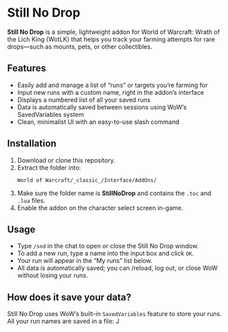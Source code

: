 # Still No Drop

**Still No Drop** is a simple, lightweight addon for World of Warcraft: Wrath of the Lich King (WotLK) that helps you track your farming attempts for rare drops—such as mounts, pets, or other collectibles.

## Features

- Easily add and manage a list of “runs” or targets you’re farming for
- Input new runs with a custom name, right in the addon’s interface
- Displays a numbered list of all your saved runs
- Data is automatically saved between sessions using WoW’s SavedVariables system
- Clean, minimalist UI with an easy-to-use slash command

## Installation

1. Download or clone this repository.
2. Extract the folder into:
   ```
   World of Warcraft/_classic_/Interface/AddOns/
   ```
3. Make sure the folder name is **StillNoDrop** and contains the `.toc` and `.lua` files.
4. Enable the addon on the character select screen in-game.

## Usage

- Type `/snd` in the chat to open or close the Still No Drop window.
- To add a new run, type a name into the input box and click `OK`.
- Your run will appear in the “My runs” list below.
- All data is automatically saved; you can /reload, log out, or close WoW without losing your runs.

## How does it save your data?

Still No Drop uses WoW’s built-in `SavedVariables` feature to store your runs.  
All your run names are saved in a file:
J
